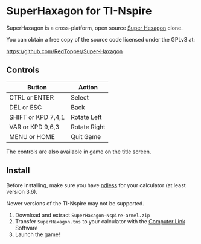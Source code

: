 # SuperHaxagon for TI-Nspire

SuperHaxagon is a cross-platform, open source [Super Hexagon](http://superhexagon.com/) clone.

You can obtain a free copy of the source code licensed under the GPLv3 at:

https://github.com/RedTopper/Super-Haxagon

## Controls

| Button             | Action       |
|--------------------|--------------| 
| CTRL  or ENTER     | Select       |
| DEL   or ESC       | Back         |
| SHIFT or KPD 7,4,1 | Rotate Left  |
| VAR   or KPD 9,6,3 | Rotate Right |
| MENU  or HOME      | Quit Game    |

The controls are also available in game on the title screen.

## Install

Before installing, make sure you have [ndless](https://ndless.me/) for your calculator (at least version 3.6).

Newer versions of the TI-Nspire may not be supported.

1. Download and extract `SuperHaxagon-Nspire-armel.zip`
2. Transfer `SuperHaxagon.tns` to your calculator with the [Computer Link](https://education.ti.com/en/products/computer-software/ti-nspire-computer-link) Software
3. Launch the game!
